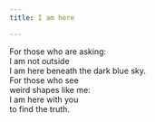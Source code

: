 ```yaml
---
title: I am here

---
```


For those who are asking:  
I am not outside  
I am here beneath the dark blue sky.  
For those who see  
weird shapes like me:  
I am here with you  
to find the truth.  
